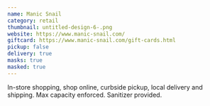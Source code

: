 ```yaml
---
name: Manic Snail
category: retail
thumbnail: untitled-design-6-.png
website: https://www.manic-snail.com/
giftcard: https://www.manic-snail.com/gift-cards.html
pickup: false
delivery: true
masks: true
masked: true
---
```

In-store shopping, shop online, curbside pickup, local delivery and shipping. Max capacity enforced. Sanitizer provided.